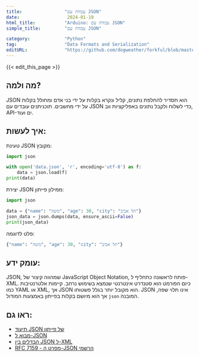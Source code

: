 ```yaml
---
title:                "עבודה עם JSON"
date:                  2024-01-19
html_title:           "Arduino: עבודה עם JSON"
simple_title:         "עבודה עם JSON"

category:             "Python"
tag:                  "Data Formats and Serialization"
editURL:              "https://github.com/dogweather/forkful/blob/master/content/he/python/working-with-json.md"
---
```


{{< edit_this_page >}}

## מה ולמה?
JSON הוא תסדיר להחלפת נתונים, קליל ונקרא בקלות על ידי בני אדם ומחולל בקלות על ידי מחשבים. תוכניתנים עובדים עם JSON כדי לשלוח ולקבל נתונים באפליקציות ווב, API-ים ועוד.

## איך לעשות:
טעינת JSON מקובץ:
```Python
import json

with open('data.json', 'r', encoding='utf-8') as f:
    data = json.load(f)
print(data)
```

יצירת JSON ממילון פייתון:
```Python
import json

data = {"name": "משה", "age": 30, "city": "תל אביב"}
json_data = json.dumps(data, ensure_ascii=False)
print(json_data)
```

פלט לדוגמה:
```Python
{"name": "משה", "age": 30, "city": "תל אביב"}
```

## עומק ידע:
JSON, שמהווה קיצור של JavaScript Object Notation, פותח לראשונה כתחליף ל-XML. כיום הפורמט הוא סטנדרט אינטרנטי שנמצא בשימוש נרחב. קיימות אלטרנטיבות כמו YAML או XML, אך JSON הוא מקובל יותר בגלל פשטותו. JSON אינו תלוי שפה, אך הוא מיושם בקלות בפייתון באמצעות המודול `json` המובנה.

## ראו גם:
- [תיעוד JSON של פייתון](https://docs.python.org/3/library/json.html)
- [מבוא ל-JSON](https://www.json.org/json-en.html)
- [הבדלים בין JSON ל-XML](https://www.w3schools.com/js/js_json_xml.asp)
- [RFC 7159 - מפרט ה-JSON הרשמי](https://tools.ietf.org/html/rfc7159)
